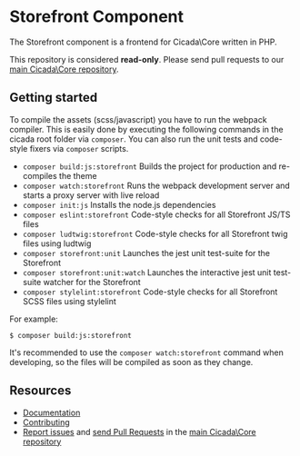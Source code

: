 Storefront Component
====================

The Storefront component is a frontend for Cicada\Core written in PHP. 

This repository is considered **read-only**. Please send pull requests
to our [main Cicada\Core repository](https://github.com/cicada/cicada).


Getting started
---------

To compile the assets (scss/javascript) you have to run the webpack compiler.
This is easily done by executing the following commands in the cicada root folder via `composer`.
You can also run the unit tests and code-style fixers via `composer` scripts.

- `composer build:js:storefront`      Builds the project for production and re-compiles the theme
- `composer watch:storefront`         Runs the webpack development server and starts a proxy server with live reload
- `composer init:js`                  Installs the node.js dependencies
- `composer eslint:storefront`        Code-style checks for all Storefront JS/TS files
- `composer ludtwig:storefront`       Code-style checks for all Storefront twig files using ludtwig
- `composer storefront:unit`          Launches the jest unit test-suite for the Storefront
- `composer storefront:unit:watch`    Launches the interactive jest unit test-suite watcher for the Storefront
- `composer stylelint:storefront`     Code-style checks for all Storefront SCSS files using stylelint

For example:
```
$ composer build:js:storefront
```

It's recommended to use the `composer watch:storefront` command when developing, so the files will be compiled as soon as they change.

Resources
---------

  * [Documentation](https://developer.cicada.com)
  * [Contributing](https://developer.cicada.com/docs/resources/guidelines/code/contribution.html)
  * [Report issues](https://github.com/cicada/cicada/issues) and
    [send Pull Requests](https://github.com/cicada/cicada/pulls)
    in the [main Cicada\Core repository](https://github.com/cicada/cicada)
